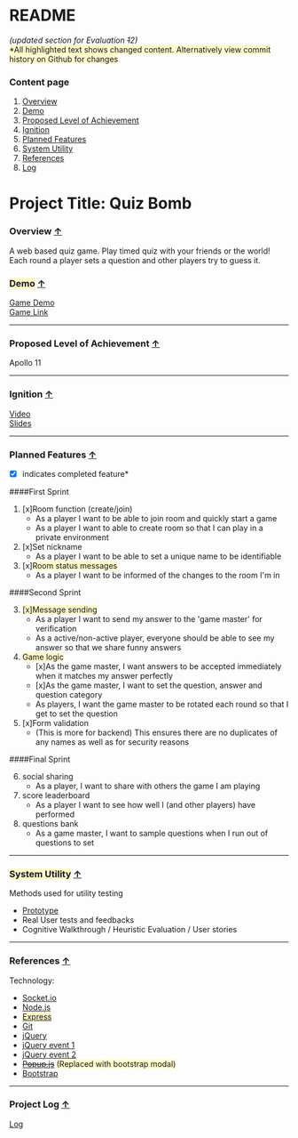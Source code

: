README
====================== 
*(updated section for Evaluation ~~1~~2)*<br>
<span class="change">*All highlighted text shows changed content. Alternatively view commit history on Github for changes</span>

### <a name="top"></a><span class>Content page</span>
1. [Overview](#overview)
2. [Demo](#demo)
3. [Proposed Level of Achievement](#achievement)
4. [Ignition](#ignition)
5. [Planned Features](#features)
6. [System Utility](#utility)
7. [References](#references)
8. [Log](#log)

# Project Title: Quiz Bomb

### <a name="overview"></a>Overview [↑](#top)
A web based quiz game. Play timed quiz with your friends or the world! Each round a player sets a question and other players try to guess it. 

<!-- More description of game. add in visuals -->
### <a name="demo"></a><span class="change">Demo</span> [↑](#top)
[Game Demo][]<br>
[Game Link][]

<!--*Game is optimised for mobile devices-->

-------------------
### <a name="achievement"></a>Proposed Level of Achievement [↑](#top)
Apollo 11

-------------------
### <a name="ignition"></a>Ignition [↑](#top)
[Video][]<br>
[Slides][]

-------------------
### <a name="features"></a>Planned Features [↑](#top)
*[x] indicates completed feature*

####First Sprint

1. [x]Room function (create/join)
    * As a player I want to be able to join room and quickly start a game
    * As a player I want to able to create room so that I can play in a private environment
2. [x]Set nickname
    * As a player I want to be able to set a unique name to be identifiable
3. [x]<span class="change">Room status messages</span>
	 * As a player I want to be informed of the changes to the room I'm in

####Second Sprint

3.  <span class="change">[x]Message sending</span>
    * As a player I want to send my answer to the 'game master' for verification
    * As a active/non-active player, everyone should be able to see my answer so that we share funny answers
4. <span class="change">Game logic</span>
    * [x]As the game master, I want answers to be accepted immediately when it matches my answer perfectly
    * [x]As the game master, I want to set the question, answer and question category
    * As players, I want the game master to be rotated each round so that I get to set the question
5.  [x]Form validation
	 * (This is more for backend) This ensures there are no duplicates of any names as well as for security reasons

####Final Sprint

6. social sharing
    * As a player, I want to share with others the game I am playing
7. score leaderboard
    * As a player I want to see how well I (and other players) have performed
8. questions bank
    * As a game master, I want to sample questions when I run out of questions to set 

-------------------
### <a name="utility"></a><span class="change">System Utility</span> [↑](#top)
Methods used for utility testing

* [Prototype][]
* Real User tests and feedbacks
* Cognitive Walkthrough / Heuristic Evaluation / User stories

-------------------
<!-- for later milestone
### Justifications for Apollo 11
 
This section added for teams to use as a template for Evaluation 3.  You should state the level that you wish to get, as well as a justification that consists of what you did to satisfy the minimum requirements for that achievement, against the details in Post @159).

Our team proposes that we should be granted Project Gemini (Intermediate) level of achievement.
As you can see from our log we have been active over all three months of the project and have a record of sustained contribution to our Orbital project.  We have completed Liftoff, and met each other on and off through the months to develop our web application using the recommended Google App Engine using Python.
 
With respect to Mission Control topics, Min attended one session physically, while Wee Sun watched two sessions.  We have used some of the technologies (Bootstrap, Maps API) in our project, but have also watched the Unit Testing sesion although that hasn't made it into our project.
 
With respect to Peer evaluation, we have tried our best to give constructive feedback in the free-text fields, going beyond the minimum requirement for offering feedback to you, our peers. Hopefully you will agree and grant us a minimum of 2.5 / 4 stars for feedback from you. We're hoping for your 3 or 4 ratings for the peer feedback evaluation.
For the four additional features on top of the basic project we would like our peers and the instruction staff to consider the following for the criteria for Project Gemini (culled from Post @159). Hopefully this grants us the 2.5/4 minimum from all of you (please?):
·       Added Facebook system for sending thank yous (as like button by the receiving party): counts again Social integration (see e.g. https://developers.facebook.com/docs/plugins/).
 
·       Google Login: counts against Facebook or OpenID login (other than that provided automatically by Google App Engine), see e.g. https://developers.facebook.com/docs/facebook-login,https://developers.google.com/appengine/articles/openid.
 
·       Added pins and local maps for events: counts against Google Maps API https://developers.google.com/maps/, or OneMap API http://www.onemap.sg/api/help/.
 
·       Adding in auto-suggested pictures for gifts via querying Google Image against the user's description of the gift: counts against Other features.
 
We wished to have been able to complete some form of user testing but we ran out of time. We hope to poll more friends as they return to school at Week 0 and 1 for this, but we understand that this cannot be counted as the project is officially over with Evaluation 3 :-( Oh well.
-->

### <a name="references"></a>References [↑](#top)

Technology:

* [Socket.io][]
* [Node.js][]
* <span class="change">[Express][]</span>
* [Git][]
* [jQuery][]
* [jQuery event 1][]
* [jQuery event 2][]
* [~~Popup.js~~][] <span class="change">(Replaced with bootstrap modal)</span>
* [Bootstrap][]

-------------------
### <a name="log"></a>Project Log [↑](#top)
[Log][]

<!-- links -->
[game demo]: http://youtu.be/t_zq7qRYGJk
[prototype]: http://quizbomb.heroku.com
[game link]: http://quizbomb.heroku.com
[video]: http://youtu.be/HEGBts_DTzo
[slides]: https://docs.google.com/presentation/d/1aR7e_4yMLNAcQ9QlRmh7JdMM8Tlh1obsozhcB6fMlt8/edit?usp=sharing 
[Socket.io]: http://socket.io/
[node.js]: https://nodejs.org/api/all.html
[express]: http://expressjs.com/
[git]: https://progit.org/
[jquery]: http://api.jquery.com/
[jQuery event 1]: http://jqfundamentals.com/chapter/events 
[jQuery event 2]:http://www.mattlunn.me.uk/blog/2012/05/what-does-event-bubbling-mean/
[~~popup.js~~]: http://docs.toddish.co.uk/popup/
[Bootstrap]: http://getbootstrap.com/

[log]: https://docs.google.com/spreadsheets/d/1e2rd8M_KX9adLv5_JHVMh9-lTx8qztDOJhhcLJqUQAU/edit?usp=sharing

<!-- Style -->
<style>
.change {
    background-color: #fffbcc;
}
</style>